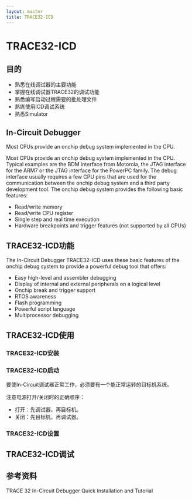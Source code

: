 ```yaml
---
layout: master
title: TRACE32-ICD
---
```


# TRACE32-ICD 

## 目的

* 熟悉在线调试器的主要功能
* 掌握在线调试器TRACE32的调试功能
* 熟悉编写启动过程需要的批处理文件
* 熟练使用ICD调试系统
* 熟悉Simulator

## In-Circuit Debugger

Most CPUs provide an onchip debug system implemented in the CPU.

Most CPUs provide an onchip debug system implemented in the CPU. Typical examples
are the BDM interface from Motorola, the JTAG interface for the ARM7 or the JTAG
interface for the PowerPC family. The debug interface usually requires a few CPU pins that
are used for the communication between the onchip debug system and a third party
development tool. The onchip debug system provides the following basic features:

- Read/write memory
- Read/write CPU register
- Single step and real time execution
- Hardware breakpoints and trigger features (not supported by all CPUs)

## TRACE32-ICD功能

The In-Circuit Debugger TRACE32-ICD uses these basic features of the onchip debug
system to provide a powerful debug tool that offers:

- Easy high-level and assembler debugging
- Display of internal and external peripherals on a logical level
- Onchip break and trigger support
- RTOS awareness
- Flash programming
- Powerful script language
- Multiprocessor debugging

## TRACE32-ICD使用

### TRACE32-ICD安装

### TRACE32-ICD启动

要使In-Circuit调试器正常工作，必须要有一个能正常运转的目标机系统。

注意电源打开/关闭时的正确顺序：

- 打开：先调试器，再目标机。
- 关闭：先目标机，再调试器。

### TRACE32-ICD设置

### 

## TRACE32-ICD调试

## 参考资料

TRACE 32 In-Circuit Debugger Quick Installation and Tutorial